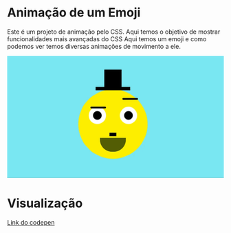 # Animação de um Emoji

Este é um projeto de animação pelo CSS. 
Aqui temos o objetivo de mostrar funcionalidades mais avançadas do CSS
Aqui temos um emoji e como podemos ver temos diversas animações de movimento a ele.

![Gif da Animação](emoji.gif)

# Visualização

[Link do codepen](https://codepen.io/Pablo-Nobrega/pen/JjqRQdg)

